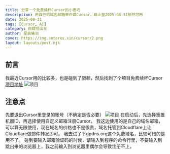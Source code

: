 ```yaml
---
title: 分享一个免费续杯Cursor的小寄巧
description: 用自己的域名邮箱来白嫖Cursor，截止至2025-08-31依然可用
date: 2025-08-31
tags: [Cursor, AI]
category: 白嫖怪出发
author: 星辰曦羽
cover: https://img.antares.xin/cursor/2.png
layout: layouts/post.njk
---
```

## 前言
我最近Cursor用的比较多，也是碰到了限额，然后找到了个项目免费续杯Cursor
[项目地址](https://github.com/yeongpin/cursor-free-vip)
![项目](https://img.antares.xin/cursor/1.webp)
## 注意点
先要退出Cursor里登录的账号（不确定是否必要）
![项目](https://img.antares.xin/cursor/2.png)
在启动后，先选择重置机器ID，再选择使用自定义邮箱注册Cursor。
我这边使用的是自己的域名邮箱，可以算无限使用，现在域名的价格也不是很贵，域名托管到Cloudflare上让Cloudflare做邮件转发即可。
我去试了下dpdns.org这个免费域名，比较可惜的是用不了。
碰到要输入邮箱验证码的时候，请输入到程序的命令行里，不要输入到跳出来的浏览器上，我之前输入到浏览器里偶尔会导致注册不上。